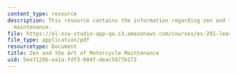```yaml
---
content_type: resource
description: This resource contains the information regarding zen and the Art of motorcycle
  maintenance.
file: https://ol-ocw-studio-app-qa.s3.amazonaws.com/courses/es-291-learning-seminar-experiments-in-education-spring-2003/5ee7120bea1afdf3084fdeac5877b172_MITES_291S03_2a_motor.pdf
file_type: application/pdf
resourcetype: Document
title: Zen and the Art of Motorcycle Maintenance
uid: 5ee7120b-ea1a-fdf3-084f-deac5877b172
---
```

